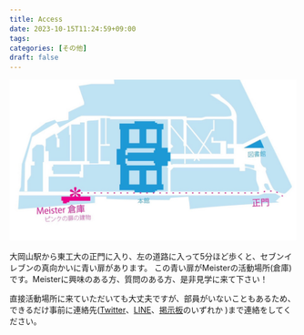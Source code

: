 ```yaml
---
title: Access
date: 2023-10-15T11:24:59+09:00
tags:
categories: [その他]
draft: false
---
```


![map](img/map.jpg)

大岡山駅から東工大の正門に入り、左の道路に入って5分ほど歩くと、セブンイレブンの真向かいに青い扉があります。 この青い扉がMeisterの活動場所(倉庫)です。Meisterに興味のある方、質問のある方、是非見学に来て下さい！

直接活動場所に来ていただいても大丈夫ですが、部員がいないこともあるため、できるだけ事前に連絡先([Twitter](https://twitter.com/titech_meister)、[LINE](https://liff.line.me/1645278921-kWRPP32q/?accountId=722fzwlk)、[掲示板]()のいずれか )まで連絡をしてください。